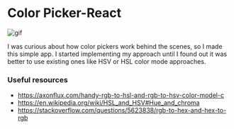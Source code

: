 # Color Picker-React

![gif](https://user-images.githubusercontent.com/63354464/130674745-78b6d994-7749-42dd-bb92-3d2fb9a7a269.gif)

I was curious about how color pickers work behind the scenes, so I made this simple app. 
I started implementing my approach until I found out it was better to use existing ones like HSV or HSL color mode approaches.

### Useful resources

* https://axonflux.com/handy-rgb-to-hsl-and-rgb-to-hsv-color-model-c
* https://en.wikipedia.org/wiki/HSL_and_HSV#Hue_and_chroma
* https://stackoverflow.com/questions/5623838/rgb-to-hex-and-hex-to-rgb